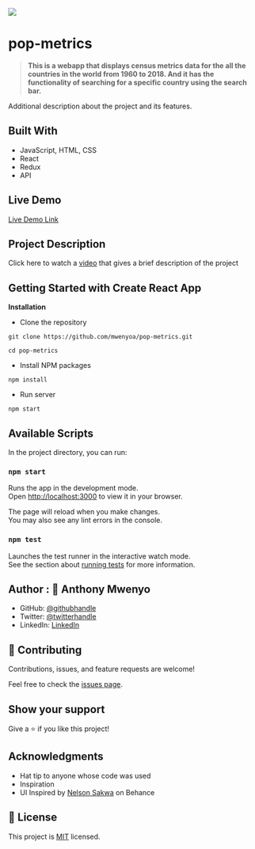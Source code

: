 
![](https://img.shields.io/badge/Microverse-blueviolet)

# pop-metrics

> **This is a webapp that displays  census metrics data for the all the countries in the world from 1960 to 2018. And it has the functionality of searching for a specific country using  the search bar.**


Additional description about the project and its features.

## Built With

- JavaScript, HTML, CSS
- React
- Redux
- API

## Live Demo

[Live Demo Link](https://resilient-gaufre-706d82.netlify.app/)

## Project Description

Click here to watch a [video](https://www.loom.com/share/7c9ed7b919cc400cbf21ba073ad5e462) that gives a brief description of the project

## Getting Started with Create React App

**Installation**
- Clone the repository
~~~
git clone https://github.com/mwenyoa/pop-metrics.git

cd pop-metrics
~~~
- Install NPM packages
~~~
npm install
~~~
- Run server
~~~
npm start
~~~
## Available Scripts

In the project directory, you can run:

### `npm start`

Runs the app in the development mode.\
Open [http://localhost:3000](http://localhost:3000) to view it in your browser.

The page will reload when you make changes.\
You may also see any lint errors in the console.

### `npm test`

Launches the test runner in the interactive watch mode.\
See the section about [running tests](https://facebook.github.io/create-react-app/docs/running-tests) for more information.

##   Author : 👤 **Anthony Mwenyo**

- GitHub: [@githubhandle](https://github.com/mwenyoa)
- Twitter: [@twitterhandle](https://twitter.com/anthony_mwenyo)
- LinkedIn: [LinkedIn](https://www.linkedin.com/in/anthony-mwenyo/)
## 🤝 Contributing

Contributions, issues, and feature requests are welcome!

Feel free to check the [issues page](../../issues/).

## Show your support

Give a ⭐️ if you like this project!

## Acknowledgments

- Hat tip to anyone whose code was used
- Inspiration
- UI Inspired by [Nelson Sakwa](https://www.behance.net/gallery/31579789/Ballhead-App-(Free-PSDs)) on Behance

## 📝 License

This project is [MIT](./MIT.md) licensed.